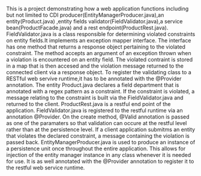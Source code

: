 This is a project demonstrating how a web application functions including but not limited to CDI producer(EntityManagerProducer.java),an entity(Product.java) ,entity fields validator(FieldValidator.java),a service bean(ProductFacade.java) and a rest endpoint(ProductRest.java).
FieldValidator.java is a class responsible for determining violated constraints on entity fields.It implements an exception mapper interface. The interface has one method that returns a response object pertaining to the violated constraint. The method accepts an argument of an exception thrown when a violation is encountered on an entity field. The violated contraint is stored in a map that is then accesed and the violation message returned to the connected client via a response object.
To register the validating class to a RESTful web servive runtime,it has to be annotated with the @Provider annotation.
The entity Product.java declares a field department that is annotated with a regex pattern as a constraint. If the constraint is violated, a message relating to the constraint is built via the FieldValidator.java and returned to the client.
ProductRest.java is a restful end point of the application. FieldValidator.java is registered to the restful runtime via an annotation @Provider. On the create method, @Valid annotation is passed as one of the paramaters so that validation can occure at the restful level rather than at the persistence level. If a client application submitms an entity that violates the declared constraint, a message containing the violation is passed back.
EntityManagerProducer.java is used to produce an instance of a persistence unit once throughout the entire application. This allows for injection of the entity manager instance in any class whenever it is needed for use. It is as well annotated with the @Provider annotation to register it to the restful web service runtime.
